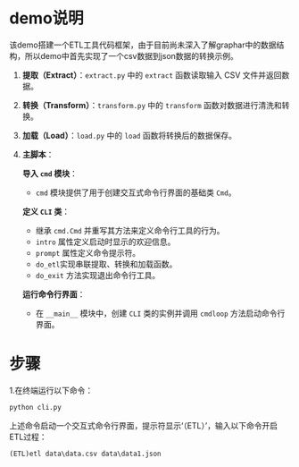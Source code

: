 # demo说明
该demo搭建一个ETL工具代码框架，由于目前尚未深入了解graphar中的数据结构，所以demo中首先实现了一个csv数据到json数据的转换示例。

1. **提取（Extract）**：`extract.py` 中的 `extract` 函数读取输入 CSV 文件并返回数据。

2. **转换（Transform）**：`transform.py` 中的 `transform` 函数对数据进行清洗和转换。

3. **加载（Load）**：`load.py` 中的 `load` 函数将转换后的数据保存。

4. **主脚本**：

   **导入 `cmd` 模块**：

   - `cmd` 模块提供了用于创建交互式命令行界面的基础类 `Cmd`。

   **定义 `CLI` 类**：

   - 继承 `cmd.Cmd` 并重写其方法来定义命令行工具的行为。
   - `intro` 属性定义启动时显示的欢迎信息。
   - `prompt` 属性定义命令提示符。
   - `do_etl`实现串联提取、转换和加载函数。
   - `do_exit` 方法实现退出命令行工具。

   **运行命令行界面**：

   - 在 `__main__` 模块中，创建 `CLI` 类的实例并调用 `cmdloop` 方法启动命令行界面。

# 步骤

1.在终端运行以下命令：

```bash
python cli.py
```

上述命令启动一个交互式命令行界面，提示符显示‘（ETL）’，输入以下命令开启ETL过程：

```
(ETL)etl data\data.csv data\data1.json
```

